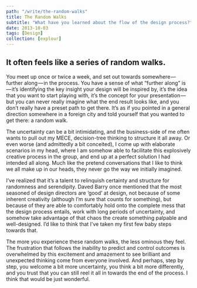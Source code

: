 ```yaml
---
path: "/write/the-random-walks"
title: The Random Walks
subtitle: "What have you learned about the flow of the design process?"
date: 2013-10-03
tags: [Design]
collection: [explour]
---
```


## It often feels like a series of random walks.

You meet up once or twice a week, and set out towards somewhere — further along — in the process. You have a sense of what “further along” is — it’s identifying the key insight your design will be inspired by, it’s the idea that you want to start playing with, it’s the concept for your presentation — but you can never really imagine what the end result looks like, and you don’t really have a preset path to get there. It’s as if you pointed in a general direction somewhere in a foreign city and told yourself that you wanted to get there: a random walk.

The uncertainty can be a bit intimidating, and the business-side of me often wants to pull out my MECE, decision-tree thinking to structure it all away. Or even worse (and admittedly a bit conceited), I come up with elaborate scenarios in my head, where I am somehow able to facilitate this explosively creative process in the group, and end up at a perfect solution I had intended all along. Much like the pretend conversations that I like to think we all make up in our heads, they never go the way we initially imagined.

I’ve realized that it’s a talent to relinquish certainty and structure for randomness and serendipity. Daved Barry once mentioned that the most seasoned of design directors are ‘good’ at design, not because of some inherent creativity (although I’m sure that counts for something), but because of they are able to comfortably hold onto the complete mess that the design process entails, work with long periods of uncertainty, and somehow take advantage of that chaos the create something palpable and well-designed. I’d like to think that I’ve taken my first few baby steps towards that.

The more you experience these random walks, the less ominous they feel. The frustration that follows the inability to predict and control outcomes is overwhelmed by this excitement and amazement to see brilliant and unexpected thinking come from everyone involved. And perhaps, step by step, you welcome a bit more uncertainty, you think a bit more differently, and you trust that you can still reel it all in towards the end of the process. I think that would be just wonderful.